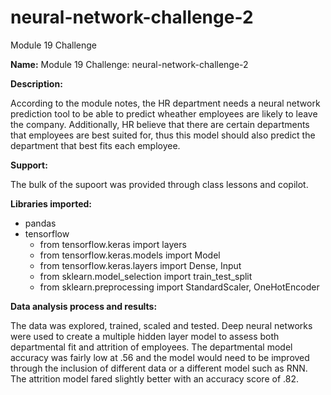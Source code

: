 # neural-network-challenge-2
Module 19 Challenge


**Name:** Module 19 Challenge: neural-network-challenge-2

**Description:**

According to the module notes, the HR department needs a neural network prediction tool to be able to predict wheather employees are likely to leave the company.   Additionally, HR believe that there are certain departments that employees are best suited for, thus this model should also predict the department that best fits each employee.  

**Support:**

The bulk of the supoort was provided through class lessons and copilot.

**Libraries imported:**

- pandas
- tensorflow
    - from tensorflow.keras import layers
    - from tensorflow.keras.models import Model
    - from tensorflow.keras.layers import Dense, Input
    - from sklearn.model_selection import train_test_split
    - from sklearn.preprocessing import StandardScaler, OneHotEncoder


**Data analysis process and results:**

The data was explored, trained, scaled and tested.  Deep neural networks were used to create a multiple hidden layer model to assess both departmental fit and attrition of employees.  The departmental model accuracy was fairly low at .56 and the model would need to be improved through the inclusion of different data or a different model such as RNN.  The attrition model fared slightly better with an accuracy score of .82.  
